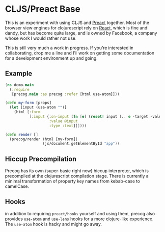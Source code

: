 # CLJS/Preact Base

This is an experiment with using CLJS and [Preact](https://preactjs.com) together. Most of the browser view engines for clojurescript rely on [React](https://reactjs.org), which is fine and dandy, but has become quite large, and is owned by Facebook, a company whose work I would rather not use.

This is still very much a work in progress. If you're interested in collaborating, drop me a line and I'll work on getting some documentation for a development environment up and going.

## Example

``` clojure
(ns demo.main
  (:require
   [precog.main :as precog :refer [html use-atom]]))

(defn my-form [props]
  (let [input (use-atom "")]
    (html [:form
           [:input {:on-input (fn [e] (reset! input (.. e -target -value)))
                    :value @input
                    :type :text}]])))

(defn render []
  (precog/render (html [my-form])
                 (js/document.getElementById "app"))
```

## Hiccup Precompilation

Precog has its own (super-basic right now) hiccup interpreter, which is precompiled at the clojurescript compilation stage. There is currently a minimal transformation of property key names from kebab-case to camelCase.

## Hooks

in addition to requiring `preact/hooks` yourself and using them, precog also provides `use-atom` and `use-lens` hooks for a more clojure-like experience. The `use-atom` hook is hacky and might go away.
